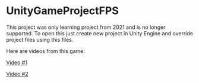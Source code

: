 # UnityGameProjectFPS

This project was only learning project from 2021 and is no longer supported.
To open this just create new project in Unity Engine and override project files using this files.

Here are videos from this game:

[Video #1](https://youtu.be/58NdmOGbfo8)

[Video #2](https://youtu.be/RmiW4ff0u58)
